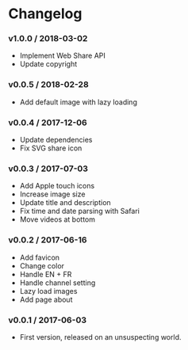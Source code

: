 Changelog
=========

### v1.0.0 / 2018-03-02

  - Implement Web Share API
  - Update copyright

### v0.0.5 / 2018-02-28

  - Add default image with lazy loading

### v0.0.4 / 2017-12-06

  - Update dependencies
  - Fix SVG share icon

### v0.0.3 / 2017-07-03

  - Add Apple touch icons
  - Increase image size
  - Update title and description
  - Fix time and date parsing with Safari
  - Move videos at bottom

### v0.0.2 / 2017-06-16

  - Add favicon
  - Change color
  - Handle EN + FR
  - Handle channel setting
  - Lazy load images
  - Add page about

### v0.0.1 / 2017-06-03

  - First version, released on an unsuspecting world.
